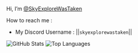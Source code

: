 Hi, I’m [@SkyExploreWasTaken](https://github.com/SkyExploreWasTaken)

How to reach me :

* My Discord Username : ||`skyexplorewastaken`||


![GitHub Stats](https://github-readme-stats.vercel.app/api?username=SkyExploreWasTaken&show_icons=true&theme=dark)
![Top Languages](https://github-readme-stats.vercel.app/api/top-langs/?username=SkyExploreWasTaken&layout=compact&theme=dark)
